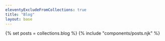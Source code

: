 ```yaml
---
eleventyExcludeFromCollections: true
title: "Blog"
layout: base
---
```


{% set posts = collections.blog %}
{% include "components/posts.njk" %}